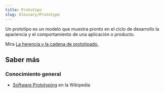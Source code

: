```yaml
---
title: Prototipo
slug: Glossary/Prototype
---
```


Un prototipo es un modelo que muestra pronto en el ciclo de desarrollo la apariencia y el comportamiento de una aplicación o producto.

Mira [La herencia y la cadena de prototipado.](/en-US/docs/Web/JavaScript/Inheritance_and_the_prototype_chain)

## Saber más

### Conocimiento general

- [Software Prototyping](https://es.wikipedia.org/wiki/Software_Prototyping) en la Wikipedia
